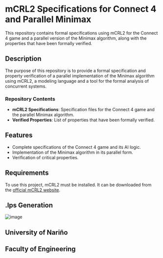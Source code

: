 # mCRL2 Specifications for Connect 4 and Parallel Minimax

This repository contains formal specifications using mCRL2 for the Connect 4 game and a parallel version of the Minimax algorithm, along with the properties that have been formally verified.

## Description

The purpose of this repository is to provide a formal specification and property verification of a parallel implementation of the Minimax algorithm using mCRL2, a modeling language and a tool for the formal analysis of concurrent systems.

### Repository Contents

- **mCRL2 Specifications**: Specification files for the Connect 4 game and the parallel Minimax algorithm.
- **Verified Properties**: List of properties that have been formally verified.

## Features

- Complete specifications of the Connect 4 game and its AI logic.
- Implementation of the Minimax algorithm in its parallel form.
- Verification of critical properties.

## Requirements

To use this project, mCRL2 must be installed. It can be downloaded from the [official mCRL2 website](https://www.mcrl2.org).

## .lps Generation

![image](https://github.com/user-attachments/assets/ac6e871c-db4d-4571-8689-653f09dc28e4)


## University of Nariño
## Faculty of Engineering
